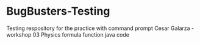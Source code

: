 # BugBusters-Testing
Testing respository for the practice with command prompt
Cesar Galarza - workshop 03 Physics formula function java code
